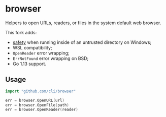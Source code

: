 
# browser

Helpers to open URLs, readers, or files in the system default web browser.

This fork adds:

- [safety](https://github.com/cli/safeexec#readme) when running inside of an untrusted directory on Windows;
- WSL compatibility;
- `OpenReader` error wrapping;
- `ErrNotFound` error wrapping on BSD;
- Go 1.13 support.

## Usage

``` go
import "github.com/cli/browser"

err = browser.OpenURL(url)
err = browser.OpenFile(path)
err = browser.OpenReader(reader)
```
